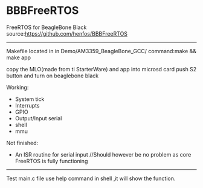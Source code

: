 BBBFreeRTOS
===========

FreeRTOS for BeagleBone Black
source:https://github.com/henfos/BBBFreeRTOS

----------------------
Makefile located in in Demo/AM3359_BeagleBone_GCC/
command:make && make app

copy the MLO(made from ti StarterWare) and app into microsd card 
push S2 button and turn on beaglebone black

Working:
- System tick
- Interrupts
- GPIO
- Output/Input serial
- shell
- mmu

Not finished:
- An ISR routine for serial input //Should however be no problem as core FreeRTOS is fully functioning 

-----------------------
Test main.c file
use help command in shell ,it will show the function.
